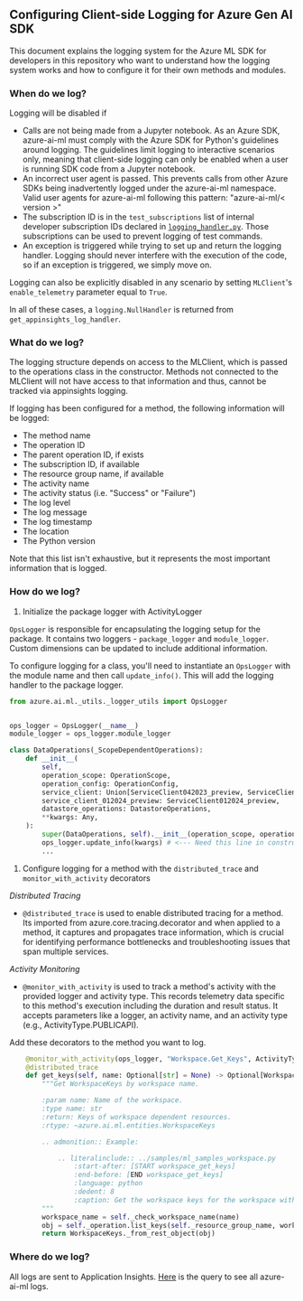 ## Configuring Client-side Logging for Azure Gen AI SDK


This document explains the logging system for the Azure ML SDK for developers in this repository who want to understand how the logging system works and how to configure it for their own methods and modules.



### When do we log?

Logging will be disabled if
 - Calls are not being made from a Jupyter notebook. As an Azure SDK, azure-ai-ml must comply with the Azure SDK for Python's guidelines around logging. The guidelines limit logging to interactive scenarios only, meaning that client-side logging can only be enabled when a user is running SDK code from a Jupyter notebook.
 - An incorrect user agent is passed. This prevents calls from other Azure SDKs being inadvertently logged under the azure-ai-ml namespace. Valid user agents for azure-ai-ml following this pattern: "azure-ai-ml/< version >"
 - The subscription ID is in the `test_subscriptions` list of internal developer subscription IDs declared in [`logging_handler.py`](https://github.com/Azure/azure-sdk-for-python/blob/main/sdk/ai/azure-ai-ml/azure/ai/ml/_telemetry/logging_handler.py). Those subscriptions can be used to prevent logging of test commands.
 - An exception is triggered while trying to set up and return the logging handler. Logging should never interfere with the execution of the code, so if an exception is triggered, we simply move on.

Logging can also be explicitly disabled in any scenario by setting `MLClient`'s `enable_telemetry` parameter equal to `True`.

In all of these cases, a `logging.NullHandler` is returned from `get_appinsights_log_handler`.

### What do we log?

The logging structure depends on access to the MLClient, which is passed to the operations class in the constructor. Methods not connected to the MLClient will not have access to that information and thus, cannot be tracked via appinsights logging.

If logging has been configured for a method, the following information will be logged:
 - The method name
 - The operation ID
 - The parent operation ID, if exists
 - The subscription ID, if available
 - The resource group name, if available
 - The activity name
 - The activity status (i.e. "Success" or "Failure")
 - The log level
 - The log message
 - The log timestamp
 - The location
 - The Python version

Note that this list isn't exhaustive, but it represents the most important information that is logged.

### How do we log?

1. Initialize the package logger with ActivityLogger

`OpsLogger` is responsible for encapsulating the logging setup for the package. It contains two loggers - `package_logger` and `module_logger`. Custom dimensions can be updated to include additional information.

To configure logging for a class, you'll need to instantiate an `OpsLogger` with the module name and then call `update_info()`. This will add the logging handler to the package logger.


```python
from azure.ai.ml._utils._logger_utils import OpsLogger


ops_logger = OpsLogger(__name__)
module_logger = ops_logger.module_logger

class DataOperations(_ScopeDependentOperations):
    def __init__(
        self,
        operation_scope: OperationScope,
        operation_config: OperationConfig,
        service_client: Union[ServiceClient042023_preview, ServiceClient102021Dataplane],
        service_client_012024_preview: ServiceClient012024_preview,
        datastore_operations: DatastoreOperations,
        **kwargs: Any,
    ):
        super(DataOperations, self).__init__(operation_scope, operation_config)
        ops_logger.update_info(kwargs) # <--- Need this line in constructor
        ...
```

1. Configure logging for a method with the `distributed_trace` and `monitor_with_activity` decorators

*Distributed Tracing*
 - `@distributed_trace` is used to enable distributed tracing for a method. Its imported from azure.core.tracing.decorator and when applied to a method, it captures and propagates trace information, which is crucial for identifying performance bottlenecks and troubleshooting issues that span multiple services.

*Activity Monitoring*
 - `@monitor_with_activity` is used to track a method's activity with the provided logger and activity type. This records telemetry data specific to this method's execution including the duration and result status. It accepts parameters like a logger, an activity name, and an activity type (e.g., ActivityType.PUBLICAPI).

Add these decorators to the method you want to log.

```python
    @monitor_with_activity(ops_logger, "Workspace.Get_Keys", ActivityType.PUBLICAPI)
    @distributed_trace
    def get_keys(self, name: Optional[str] = None) -> Optional[WorkspaceKeys]:
        """Get WorkspaceKeys by workspace name.

        :param name: Name of the workspace.
        :type name: str
        :return: Keys of workspace dependent resources.
        :rtype: ~azure.ai.ml.entities.WorkspaceKeys

        .. admonition:: Example:

            .. literalinclude:: ../samples/ml_samples_workspace.py
                :start-after: [START workspace_get_keys]
                :end-before: [END workspace_get_keys]
                :language: python
                :dedent: 8
                :caption: Get the workspace keys for the workspace with the given name.
        """
        workspace_name = self._check_workspace_name(name)
        obj = self._operation.list_keys(self._resource_group_name, workspace_name)
        return WorkspaceKeys._from_rest_object(obj)
```

### Where do we log?
All logs are sent to Application Insights. [Here](https://ms.portal.azure.com#@72f988bf-86f1-41af-91ab-2d7cd011db47/blade/Microsoft_OperationsManagementSuite_Workspace/Logs.ReactView/resourceId/%2Fsubscriptions%2F589c7ae9-223e-45e3-a191-98433e0821a9%2FresourceGroups%2Fvienna-sdk%2Fproviders%2Fmicrosoft.insights%2Fcomponents%2Fvienna-sdk-unitedstates/source/LogsBlade.AnalyticsShareLinkToQuery/q/H4sIAAAAAAAAA42Rz0rEQAzG7z5F7KkFV%252FBuhUVBvPkGJU5DO7IzGZKMVfHhnarb1suy13zf98s%252FE3SkF18wjSQE5gOpYUhw1wIOXN%252BMDWDsN8ItRJ7qZomUuuJAUFQxnbyNUO2d%252BTdvH%252Fcc0oGM%252BmrtwGri41C7rMbhoXCjeo56nZWkK6RoDVy2UM0Zejcq3WdpPyvQngdYo5pf1IlPVixP%252Fcn81tr5fgMRUs7i6FE4p5OMo7MbZmsXMdCGw4kEz5hk8f0fYyk%252Fo5Qtz4akH%252Fsf6%252FcN60UdR0MfFSr8zEI79LtwmG%252BfhF%252FJ2fr6q%252BOvvwF2fSfoNQIAAA%253D%253D) is the query to see all azure-ai-ml logs.